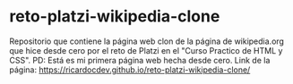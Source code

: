 # reto-platzi-wikipedia-clone
Repositorio que contiene la página web clon de la página de wikipedia.org que hice desde cero por el reto de Platzi en el "Curso Practico de HTML y CSS". PD: Está es mi primera página web hecha desde cero. Link de la página: https://ricardocdev.github.io/reto-platzi-wikipedia-clone/
